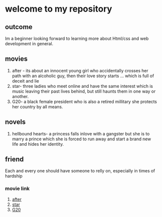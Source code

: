 # welcome to my repository 

## outcome
Im a beginner looking forward to learning more about Html/css and web development in general. 

## movies
1. after - its about an innocent young girl who accidentally crosses her path with an alcoholic guy, then their love story starts ... which is full of deceit and lie
2. star- three ladies who meet online and have the same interest which is music leaving their past lives behind, but still haunts them in one way or another.
3. G20- a black female president who is also a retired millitary she protects her country by all means.

## novels
1. hellbound hearts- a princess falls inlove with a gangster but she is to marry a prince which she is forced to run away and start a brand new life and hides her identity.

## friend
Each and every one should have someone to relly on, especially in times of hardship
### movie link
1. [after](https://www.youtube.com/watch?v=g99KPOpqZ4Q "after")
2. [star](https://www.youtube.com/watch?v=T2snL9QUIZI "star")
3. [G20](https://www.youtube.com/watch?v=-_m4vcwwWbE "G20")

